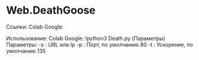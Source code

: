 # Web.DeathGoose

Ссылки:
  Colab Google: 

Использование:
	Colab Google:
                !python3 Death.py (Параметры)
        Параметры:
	-s : URL или Ip
	-p : Порт, по умолчанию 80
	-t : Ускорение, по умолчанию 135
